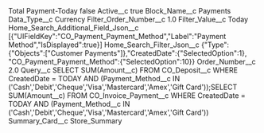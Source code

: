 <?xml version="1.0" encoding="UTF-8"?>
<CustomMetadata xmlns="http://soap.sforce.com/2006/04/metadata" xmlns:xsi="http://www.w3.org/2001/XMLSchema-instance" xmlns:xsd="http://www.w3.org/2001/XMLSchema">
    <label>Total Payment-Today</label>
    <protected>false</protected>
    <values>
        <field>Active__c</field>
        <value xsi:type="xsd:boolean">true</value>
    </values>
    <values>
        <field>Block_Name__c</field>
        <value xsi:type="xsd:string">Payments</value>
    </values>
    <values>
        <field>Data_Type__c</field>
        <value xsi:type="xsd:string">Currency</value>
    </values>
    <values>
        <field>Filter_Order_Number__c</field>
        <value xsi:type="xsd:double">1.0</value>
    </values>
    <values>
        <field>Filter_Value__c</field>
        <value xsi:type="xsd:string">Today</value>
    </values>
    <values>
        <field>Home_Search_Additional_Field_Json__c</field>
        <value xsi:type="xsd:string">[{&quot;UIFieldKey&quot;:&quot;CO_Payment_Payment_Method&quot;,&quot;Label&quot;:&quot;Payment Method&quot;,&quot;IsDisplayed&quot;:true}]</value>
    </values>
    <values>
        <field>Home_Search_Filter_Json__c</field>
        <value xsi:type="xsd:string">{&quot;Type&quot;:{&quot;Objects&quot;:[&quot;Customer Payments&quot;]},&quot;CreatedDate&quot;:{&quot;SelectedOption&quot;:1}, &quot;CO_Payment_Payment_Method&quot;:{&quot;SelectedOption&quot;:10}}</value>
    </values>
    <values>
        <field>Order_Number__c</field>
        <value xsi:type="xsd:double">2.0</value>
    </values>
    <values>
        <field>Query__c</field>
        <value xsi:type="xsd:string">SELECT SUM(Amount__c) FROM CO_Deposit__c WHERE CreatedDate = TODAY AND (Payment_Method__c IN (&apos;Cash&apos;,&apos;Debit&apos;,&apos;Cheque&apos;,&apos;Visa&apos;,&apos;Mastercard&apos;,&apos;Amex&apos;,&apos;Gift Card&apos;));SELECT SUM(Amount__c) FROM CO_Invoice_Payment__c WHERE CreatedDate = TODAY AND (Payment_Method__c IN (&apos;Cash&apos;,&apos;Debit&apos;,&apos;Cheque&apos;,&apos;Visa&apos;,&apos;Mastercard&apos;,&apos;Amex&apos;,&apos;Gift Card&apos;))</value>
    </values>
    <values>
        <field>Summary_Card__c</field>
        <value xsi:type="xsd:string">Store_Summary</value>
    </values>
</CustomMetadata>
